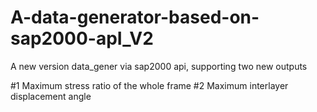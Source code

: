 # A-data-generator-based-on-sap2000-apI_V2
A new version data_gener via sap2000 api, supporting two new outputs

#1 Maximum stress ratio of the whole frame
#2 Maximum interlayer displacement angle 
